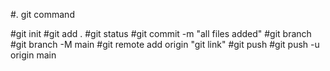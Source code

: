 #. git command


#git init
#git add .
#git status
#git commit -m "all files added"
#git branch
#git branch -M main
#git remote add origin "git link"
#git push
#git push -u origin main

